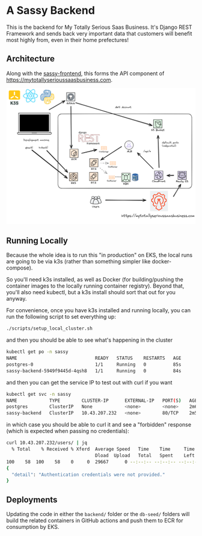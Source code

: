 # A Sassy Backend

This is the backend for My Totally Serious Saas Business. It's Django REST Framework and sends back very important data that customers will benefit most highly from, even in their home prefectures!

## Architecture

Along with the [sassy-frontend](https://github.com/lpmi-13/sassy-frontend), this forms the API component of https://mytotallyserioussaasbusiness.com.

![architecture diagram](sassy-architecture.png)

## Running Locally

Because the whole idea is to run this "in production" on EKS, the local runs are going to be via k3s (rather than something simpler like docker-compose).

So you'll need k3s installed, as well as Docker (for building/pushing the container images to the locally running container registry). Beyond that, you'll also need kubectl, but a k3s install should sort that out for you anyway.

For convenience, once you have k3s installed and running locally, you can run the following script to set everything up:

```sh
./scripts/setup_local_cluster.sh
```

and then you should be able to see what's happening in the cluster

```sh
kubectl get po -n sassy
NAME                             READY   STATUS    RESTARTS   AGE
postgres-0                       1/1     Running   0          85s
sassy-backend-5949f9445d-4qsh8   1/1     Running   0          84s
```

and then you can get the service IP to test out with curl if you want

```sh
kubectl get svc -n sassy
NAME            TYPE        CLUSTER-IP      EXTERNAL-IP   PORT(S)   AGE
postgres        ClusterIP   None            <none>        <none>    2m6s
sassy-backend   ClusterIP   10.43.207.232   <none>        80/TCP    2m5s
```

in which case you should be able to curl it and see a "forbidden" response (which is expected when passing no credentials):

```sh
curl 10.43.207.232/users/ | jq
  % Total    % Received % Xferd  Average Speed   Time    Time     Time  Current
                                 Dload  Upload   Total   Spent    Left  Speed
100    58  100    58    0     0  29667      0 --:--:-- --:--:-- --:--:-- 58000
{
  "detail": "Authentication credentials were not provided."
}
```

## Deployments

Updating the code in either the `backend/` folder or the `db-seed/` folders will build the related containers in GitHub actions and push them to ECR for consumption by EKS.